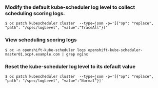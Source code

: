 ### Modify the default kube-scheduler log level to collect scheduling scoring logs.
~~~
$ oc patch kubescheduler cluster  --type=json -p='[{"op": "replace", "path": "/spec/logLevel", "value":"TraceAll"}]'
~~~

### View scheduling scoring logs
~~~
$ oc -n openshift-kube-scheduler logs openshift-kube-scheduler-master01.ocp4.example.com | grep nginx
~~~

### Reset the kube-scheduler log level to its default value
~~~
$ oc patch kubescheduler cluster  --type=json -p='[{"op": "replace", "path": "/spec/logLevel", "value":"Normal"}]'
~~~
